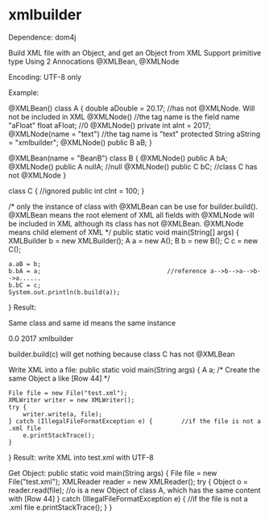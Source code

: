 # xmlbuilder

Dependence:
            dom4j
            

Build XML file with an Object, and get an Object from XML
Support primitive type
Using 2 Annocations @XMLBean, @XMLNode

Encoding: UTF-8 only

Example:

@XMLBean()
class A {
    double aDouble = 20.17;                     //has not @XMLNode. Will not be included in XML
    @XMLNode()                                  //the tag name is the field name "aFloat"
    float aFloat;                               //0
    @XMLNode()
    private int aInt = 2017;
    @XMLNode(name = "text")                     //the tag name is "text"
    protected String aString = "xmlbuilder";
    @XMLNode()
    public B aB;
}

@XMLBean(name = "BeanB")
class B {
    @XMLNode()
    public A bA;
    @XMLNode()
    public A nullA;                             //null
    @XMLNode()
    public C bC;                                //class C has not @XMLNode
}

class C {                                       //ignored
    public int cInt = 100;
}

/*
    only the instance of class with @XMLBean can be use for builder.build(). @XMLBean means the root element of XML
    all fields with @XMLNode will be included in XML although its class has not @XMLBean. @XMLNode means child element of XML
*/
public static void main(String[] args) {
    XMLBuilder b = new XMLBuilder();
    A a = new A();
    B b = new B();
    C c = new C();
    
    a.aB = b;
    b.bA = a;                                   //reference a-->b-->a-->b-->a......
    b.bC = c;
    System.out.println(b.build(a));
}
Result:

Same class and same id means the same instance
<?xml version="1.0" encoding="UTF-8"?>
<A class="com.haochen.xmlbuilder.A" id="0">     <!--refers to the instance of A which has the id=0-->
                                                    <!--if id=0 not exists, then refers to a new instance of A given an id=0-->
	<aFloat
			class="float"
			field="aFloat">
		0.0
	</aFloat>
	<aInt
			class="int"
			field="aInt">
		2017
	</aInt>                                         <!--@XMLNode() use the field name for tag name-->
	<text                                           
			class="java.lang.String"
			field="aString">
		xmlbuilder
	</text>                                         <!--@XMLNode(name = "text") tag name is "text"-->
	<aB
			class="com.haochen.xmlbuilder.B"
			field="aB"
			id="0">
		<bA
				class="com.haochen.xmlbuilder.A"
				field="bA"
				id="0">                             <!--refers to the Object of A which has the id=0-->
		</bA>
		<bC
				class="com.haochen.xmlbuilder.C"
				field="bC"
				id="0">
		</bC>
	</aB>                                           <!--this is a field of A, so @XMLBean(name = "Beanb") has ignored-->
                                                    <!--tag name was specified by @XMLNode()-->
</A>

builder.build(c) will get nothing because class C has not @XMLBean



Write XML into a file:
public static void main(String args) {
    A a;
    /*
        Create the same Object a like [Row 44]
    */
    
    File file = new File("test.xml");
    XMLWriter writer = new XMLWriter();
    try {
        writer.write(a, file);
    } catch (IllegalFileFormatException e) {        //if the file is not a .xml file
        e.printStackTrace();
    }
}
Result:
write XML into test.xml with UTF-8




Get Object:
public static void main(String args) {
    File file = new File("test.xml");
    XMLReader reader = new XMLReader();
    try {
        Object o = reader.read(file);               //o is a new Object of class A, which has the same content with [Row 44]
    } catch (IllegalFileFormatException e) {        //if the file is not a .xml file
        e.printStackTrace();
    }
}
